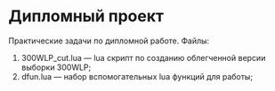 # Дипломный проект
Практические задачи по дипломной работе.
Файлы:
1) 300WLP_cut.lua — lua скрипт по созданию облегченной версии выборки 300WLP;
2) dfun.lua — набор вспомогательных lua функций для работы;
